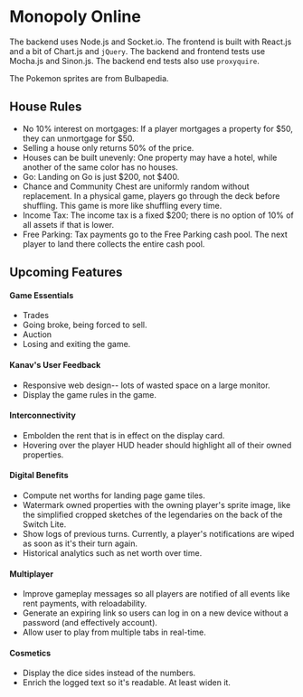 # Monopoly Online
The backend uses Node.js and Socket.io.
The frontend is built with React.js and a bit of Chart.js and `jQuery`.
The backend and frontend tests use Mocha.js and Sinon.js. The backend end tests also use `proxyquire`.

The Pokemon sprites are from Bulbapedia.

## House Rules
* No 10% interest on mortgages: If a player mortgages a property for $50, they can unmortgage for $50.
* Selling a house only returns 50% of the price.
* Houses can be built unevenly: One property may have a hotel, while another of the same color has no houses.
* Go: Landing on Go is just $200, not $400.
* Chance and Community Chest are uniformly random without replacement. In a physical game, players go through the deck before shuffling. This game is more like shuffling every time.
* Income Tax: The income tax is a fixed $200; there is no option of 10% of all assets if that is lower.
* Free Parking: Tax payments go to the Free Parking cash pool. The next player to land there collects the entire cash pool.

## Upcoming Features
#### Game Essentials
* Trades
* Going broke, being forced to sell.
* Auction
* Losing and exiting the game.

#### Kanav's User Feedback
* Responsive web design-- lots of wasted space on a large monitor.
* Display the game rules in the game.

#### Interconnectivity
* Embolden the rent that is in effect on the display card.
* Hovering over the player HUD header should highlight all of their owned properties.

#### Digital Benefits
* Compute net worths for landing page game tiles.
* Watermark owned properties with the owning player's sprite image, like the simplified cropped sketches of the legendaries on the back of the Switch Lite.
* Show logs of previous turns. Currently, a player's notifications are wiped as soon as it's their turn again.
* Historical analytics such as net worth over time.

#### Multiplayer
* Improve gameplay messages so all players are notified of all events like rent payments, with reloadability.
* Generate an expiring link so users can log in on a new device without a password (and effectively account).
* Allow user to play from multiple tabs in real-time.

#### Cosmetics
* Display the dice sides instead of the numbers.
* Enrich the logged text so it's readable. At least widen it.